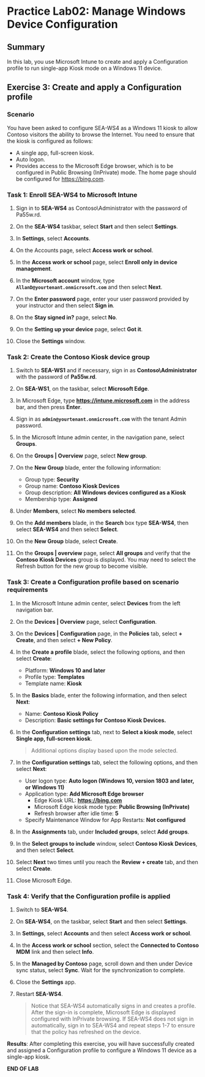 # Practice Lab02: Manage Windows Device Configuration

## Summary

In this lab, you use Microsoft Intune to create and apply a Configuration profile to run single-app Kiosk mode on a Windows 11 device.

## Exercise 3: Create and apply a Configuration profile

### Scenario

You have been asked to configure SEA-WS4 as a Windows 11 kiosk to allow Contoso visitors the ability to browse the Internet. You need to ensure that the kiosk is configured as follows:

-   A single app, full-screen kiosk.
-   Auto logon.
-   Provides access to the Microsoft Edge browser, which is to be configured in Public Browsing (InPrivate) mode. The home page should be configured for https://bing.com.

### Task 1: Enroll SEA-WS4 to Microsoft Intune

1. Sign in to **SEA-WS4** as Contoso\Administrator with the password of Pa55w.rd.

1. On the **SEA-WS4** taskbar, select **Start** and then select **Settings**.

1. In **Settings**, select **Accounts**.

1. On the Accounts page, select **Access work or school**.

1. In the **Access work or school** page, select **Enroll only in device management**.

1. In the **Microsoft account** window, type **`AllanD@yourtenant.onmicrosoft.com`** and then select **Next**.

1. On the **Enter password** page, enter your user password provided by your instructor and then select **Sign in**.

1. On the **Stay signed in?** page, select **No**.

1. On the **Setting up your device** page, select **Got it**. 

1. Close the **Settings** window.

### Task 2: Create the Contoso Kiosk device group

1. Switch to **SEA-WS1** and if necessary, sign in as **Contoso\Administrator** with the password of **Pa55w.rd**.

2. On **SEA-WS1**, on the taskbar, select **Microsoft Edge**.

3. In Microsoft Edge, type **https://intune.microsoft.com** in the address bar, and then press **Enter**. 

4. Sign in as **`admin@yourtenant.onmicrosoft.com`** with the tenant Admin password.

5. In the Microsoft Intune admin center, in the navigation pane, select **Groups**.

6. On the **Groups | Overview** page, select **New group**.

7. On the **New Group** blade, enter the following information:

   - Group type: **Security**
   - Group name: **Contoso Kiosk Devices**
   - Group description: **All Windows devices configured as a Kiosk**
   - Membership type: **Assigned**

8. Under **Members**, select **No members selected**. 

9. On the **Add members** blade, in the **Search** box type **SEA-WS4**, then select **SEA-WS4** and then select **Select**.

10. On the **New Group** blade, select **Create**. 

11. On the **Groups | overview** page, select **All groups** and verify that the **Contoso Kiosk Devices** group is displayed. You may need to select the Refresh button for the new group to become visible.

### Task 3: Create a Configuration profile based on scenario requirements

1. In the Microsoft Intune admin center, select **Devices** from the left navigation bar.

2. On the **Devices | Overview** page, select **Configuration**.

3. On the **Devices | Configuration** page, in the **Policies** tab, select **+ Create**, and then select **+ New Policy**.

4. In the **Create a profile** blade, select the following options, and then select **Create**:

   - Platform: **Windows 10 and later**
   - Profile type: **Templates**
   - Template name: **Kiosk**

5. In the **Basics** blade, enter the following information, and then select **Next**:

   - Name: **Contoso Kiosk Policy**
   - Description: **Basic settings for Contoso Kiosk Devices.**

6. In the **Configuration settings** tab, next to **Select a kiosk mode**, select **Single app, full-screen kiosk**. 

   > Additional options display based upon the mode selected.

7. In the **Configuration settings** tab, select the following options, and then select **Next**:

   - User logon type: **Auto logon (Windows 10, version 1803 and later, or Windows 11)**
   - Application type: **Add Microsoft Edge browser**
     - Edge Kiosk URL: **https://bing.com**
     - Microsoft Edge kiosk mode type: **Public Browsing (InPrivate)**
     - Refresh browser after idle time: **5**
   - Specify Maintenance Window for App Restarts: **Not configured**

8. In the **Assignments** tab, under **Included groups**, select **Add groups**.

9. In the **Select groups to include** window, select **Contoso Kiosk Devices**, and then select **Select**.

10. Select **Next** two times until you reach the **Review + create** tab, and then select **Create**.

11. Close Microsoft Edge.

### Task 4: Verify that the Configuration profile is applied

1. Switch to **SEA-WS4**.

2. On **SEA-WS4**, on the taskbar, select **Start** and then select **Settings**.

3. In **Settings**, select **Accounts** and then select **Access work or school**.

4. In the **Access work or school** section, select the **Connected to Contoso MDM** link and then select **Info**.

5. In the **Managed by Contoso** page, scroll down and then under Device sync status, select **Sync**. Wait for the synchronization to complete. 

6. Close the **Settings** app.

7. Restart **SEA-WS4**.

   > Notice that SEA-WS4 automatically signs in and creates a profile. After the sign-in is complete, Microsoft Edge is displayed configured with InPrivate browsing. If SEA-WS4 does not sign in automatically, sign in to SEA-WS4 and repeat steps 1-7 to ensure that the policy has refreshed on the device.

**Results**: After completing this exercise, you will have successfully created and assigned a Configuration profile to configure a Windows 11 device as a single-app kiosk.

**END OF LAB**
